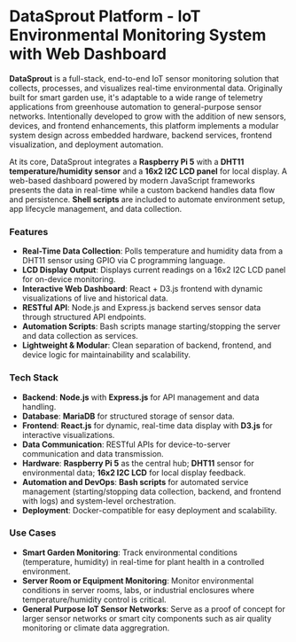 # DataSprout Platform - IoT Environmental Monitoring System with Web Dashboard

**DataSprout** is a full-stack, end-to-end IoT sensor monitoring solution that collects, processes, and visualizes real-time environmental data. Originally built for smart garden use, it's adaptable to a wide range of telemetry applications from greenhouse automation to general-purpose sensor networks. Intentionally developed to grow with the addition of new sensors, devices, and frontend enhancements, this platform implements a modular system design across embedded hardware, backend services, frontend visualization, and deployment automation. 

At its core, DataSprout integrates a **Raspberry Pi 5** with a **DHT11 temperature/humidity sensor** and a **16x2 I2C LCD panel** for local display. A web-based dashboard powered by modern JavaScript frameworks presents the data in real-time while a custom backend handles data flow and persistence. **Shell scripts** are included to automate environment setup, app lifecycle management, and data collection.

### Features

* **Real-Time Data Collection**: Polls temperature and humidity data from a DHT11 sensor using GPIO via C programming language.
* **LCD Display Output**: Displays current readings on a 16x2 I2C LCD panel for on-device monitoring.
* **Interactive Web Dashboard**: React + D3.js frontend with dynamic visualizations of live and historical data.
* **RESTful API**: Node.js and Express.js backend serves sensor data through structured API endpoints.
* **Automation Scripts**: Bash scripts manage starting/stopping the server and data collection as services.
* **Lightweight & Modular**: Clean separation of backend, frontend, and device logic for maintainability and scalability.

### Tech Stack

* **Backend**: **Node.js** with **Express.js** for API management and data handling.
* **Database**: **MariaDB** for structured storage of sensor data.
* **Frontend**: **React.js** for dynamic, real-time data display with **D3.js** for interactive visualizations.
* **Data Communication**: RESTful APIs for device-to-server communication and data transmission.
* **Hardware**: **Raspberry Pi 5** as the central hub; **DHT11** sensor for environmental data; **16x2 I2C LCD** for local display feedback.
* **Automation and DevOps**: **Bash scripts** for automated service management (starting/stopping data collection, backend, and frontend with logs) and system-level orchestration.
* **Deployment**: Docker-compatible for easy deployment and scalability.

### Use Cases

* **Smart Garden Monitoring**: Track environmental conditions (temperature, humidity) in real-time for plant health in a controlled environment.
* **Server Room or Equipment Monitoring**: Monitor environmental conditions in server rooms, labs, or industrial enclosures where temperature/humidity control is critical.
* **General Purpose IoT Sensor Networks**: Serve as a proof of concept for larger sensor networks or smart city components such as air quality monitoring or climate data aggregration.